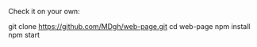 Check it on your own:

git clone https://github.com/MDgh/web-page.git
cd web-page
npm install
npm start